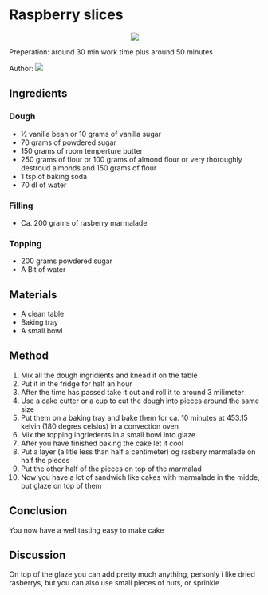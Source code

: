 # Raspberry slices
<p align="center">
<img src=hindbærsnitter.jpg />
</p>

Preperation: around 30 min work time plus around 50 minutes

Author:
<a href="https://discord.com"><img src="https://img.shields.io/badge/Discord-Eden%237480-25?style=for-the-badge&logo=discord" /> </a>  

## Ingredients

### Dough
* ½ vanilla bean or 10 grams of vanilla sugar
* 70 grams of powdered sugar
* 150 grams of room temperture butter
* 250 grams of flour or 100 grams of almond flour or very thoroughly destroud almonds and 150 grams of flour
* 1 tsp of baking soda
* 70 dl of water

### Filling
* Ca. 200 grams of rasberry marmalade

### Topping
* 200 grams powdered sugar
* A Bit of water

## Materials
* A clean table
* Baking tray
* A small bowl

## Method
1. Mix all the dough ingridients and knead it on the table
2. Put it in the fridge for half an hour
3. After the time has passed take it out and roll it to around 3 milimeter
4. Use a cake cutter or a cup to cut the dough into pieces around the same size
5. Put them on a baking tray and bake them for ca. 10 minutes at 453.15 kelvin (180 degres celsius) in a convection oven
6. Mix the topping ingriedents in a small bowl into glaze
7. After you have finished baking the cake let it cool 
8. Put a layer (a litle less than half a centimeter) og rasbery marmalade on half the pieces
9. Put the other half of the pieces on top of the marmalad
10. Now you have a lot of sandwich like cakes with marmalade in the midde, put glaze on top of them

## Conclusion
You now have a well tasting easy to make cake

## Discussion
On top of the glaze you can add pretty much anything, personly i like dried rasberrys, but you can also use small pieces of nuts, or sprinkle
